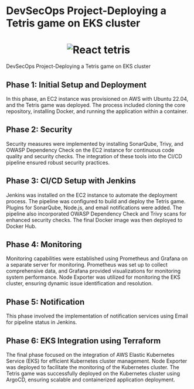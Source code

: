 # DevSecOps Project-Deploying a Tetris game on EKS cluster


<h1 align="center">
  <img alt="React tetris " title="#React tetris desktop" src="./images/game.jpg" />
</h1>


DevSecOps Project-Deploying a Tetris game on EKS cluster 

## Phase 1: Initial Setup and Deployment

In this phase, an EC2 instance was provisioned on AWS with Ubuntu 22.04, and the Tetris game was deployed. The process included cloning the core repository, installing Docker, and running the application within a container.

## Phase 2: Security

Security measures were implemented by installing SonarQube, Trivy, and OWASP Dependency Check on the EC2 instance for continuous code quality and security checks. The integration of these tools into the CI/CD pipeline ensured robust security practices.

## Phase 3: CI/CD Setup with Jenkins

Jenkins was installed on the EC2 instance to automate the deployment process. The pipeline was configured to build and deploy the Tetris game. Plugins for SonarQube, Node.js, and email notifications were added. The pipeline also incorporated OWASP Dependency Check and Trivy scans for enhanced security checks. The final Docker image was then deployed to Docker Hub.

## Phase 4: Monitoring

Monitoring capabilities were established using Prometheus and Grafana on a separate server for monitoring. Prometheus was set up to collect comprehensive data, and Grafana provided visualizations for monitoring system performance. Node Exporter was utilized for monitoring the EKS cluster, ensuring dynamic issue identification and resolution.

## Phase 5: Notification

This phase involved the implementation of notification services using Email for pipeline status in Jenkins.

## Phase 6: EKS Integration using Terraform

The final phase focused on the integration of AWS Elastic Kubernetes Service (EKS) for efficient Kubernetes cluster management. Node Exporter was deployed to facilitate the monitoring of the Kubernetes cluster. The Tetris game was successfully deployed on the Kubernetes cluster using ArgoCD, ensuring scalable and containerized application deployment.
     


